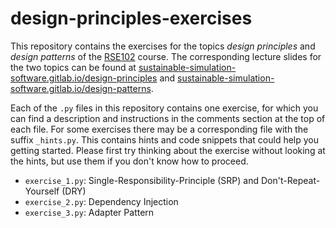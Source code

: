 # design-principles-exercises

This repository contains the exercises for the topics _design principles_ and _design patterns_ of the [RSE102](https://github.com/RSE-102/Lecture-Material) course. The corresponding lecture slides for the two topics can be found at
[sustainable-simulation-software.gitlab.io/design-principles](https://sustainable-simulation-software.gitlab.io/course-material/slides/design_principles/index.html#/title-slide) and
[sustainable-simulation-software.gitlab.io/design-patterns](https://sustainable-simulation-software.gitlab.io/course-material/slides/design_patterns/index.html#/title-slide).


Each of the `.py` files in this repository contains one exercise, for which you can find
a description and instructions in the comments section at the top of each file. For some
exercises there may be a corresponding file with the suffix `_hints.py`. This contains
hints and code snippets that could help you getting started. Please first try thinking
about the exercise without looking at the hints, but use them if you don't know how to
proceed.

- `exercise_1.py`: Single-Responsibility-Principle (SRP) and Don't-Repeat-Yourself (DRY)
- `exercise_2.py`: Dependency Injection
- `exercise_3.py`: Adapter Pattern
